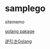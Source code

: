 # samplego

sitememo

[golang pakage](https://golang.org/pkg/)

[逆引きGolang](http://ashitani.jp/golangtips/index.html)